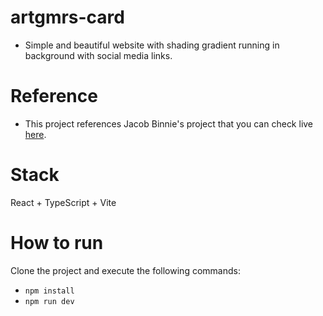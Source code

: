 # artgmrs-card

- Simple and beautiful website with shading gradient running in background with social media links.

# Reference 
- This project references Jacob Binnie's project that you can check live [here](https://www.jacobbinnie.com/).

# Stack

React + TypeScript + Vite

# How to run

Clone the project and execute the following commands:
* `npm install`
* `npm run dev`